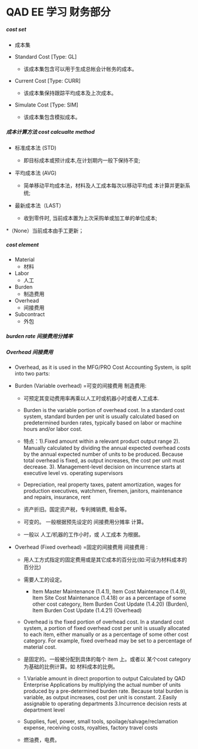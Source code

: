 QAD EE 学习 财务部分
====================


##### cost set
* 成本集
* Standard Cost  [Type: GL]
	* 该成本集包含可以用于生成总帐会计帐务的成本。

* Current Cost     [Type: CURR] 
	* 该成本集保持跟踪平均成本及上次成本。
  
* Simulate Cost   [Type: SIM]
	* 该成本集包含模拟成本。

##### 成本计算方法 cost calcualte method
* 标准成本法 (STD)
	* 即目标成本或预计成本,在计划期内一般下保持不变;

* 平均成本法 (AVG)
    * 简单移动平均成本法，材料及人工成本每次以移动平均成
    本计算并更新系统;

* 最新成本法（LAST）
   	* 收到零件时, 当前成本置为上次采购单或加工单的单位成本;

*（None）当前成本由手工更新；


##### cost element 
* Material 
	* 材料
* Labor
	* 人工
* Burden
	* 制造费用
* Overhead
	* 间接费用
* Subcontract
	* 外包

##### burden rate 间接费用分摊率

##### Overhead 间接费用
* Overhead, as it is used in the MFG/PRO Cost Accounting System, is split into two parts:

* Burden (Variable overhead) =可变的间接费用 制造费用:
	* 可预定其变动费用率再乘以人工时或机器小时或者人工成本.

	* Burden is the variable portion of overhead cost. In a standard cost system, standard burden per unit is usually calculated based on predetermined burden rates, typically based on labor or machine hours and/or labor cost.

	* 特点：1).Fixed amount within a relevant product output range 2). Manually calculated by dividing the annual expected overhead costs by the annual expected number of units to be produced. Because total overhead is fixed, as output increases, the cost per unit must decrease.
	3). Management-level decision on incurrence starts at executive level vs. operating supervisors

	* Depreciation, real property taxes, patent amortization, wages for production executives, watchmen, firemen, janitors, maintenance and repairs, insurance, rent

	* 资产折旧。国定资产税，专利摊销费, 租金等。

	* 可变的。 一般根据预先设定的 间接费用分摊率 计算。
	* 一般以 人工/机器的工作小时，或 人工成本 为根据。


* Overhead (Fixed overhead) =固定的间接费用 间接费用 :
	* 用人工方式指定的固定费用或是其它成本的百分比(如:可设为材料成本的百分比)

	* 需要人工的设定。
		* Item Master Maintenance (1.4.1), Item Cost Maintenance (1.4.9), Item Site Cost Maintenance (1.4.18) or as a percentage of some other cost category, Item Burden Cost Update (1.4.20) (Burden), Item Burden Cost Update (1.4.21) (Overhead)

	* Overhead is the fixed portion of overhead cost. In a standard cost system, a portion of fixed overhead cost per unit is usually allocated to each item, either manually or as a percentage of some other cost category. For example, fixed overhead may be set to a percentage of material cost.

	* 是固定的。一般被分配到具体的每个 item 上。或者以 某个cost category为基础的比例计算。如 材料成本的比例。

	* 1.Variable amount in direct proportion to output Calculated by QAD Enterprise Applications by multiplying the actual number of units produced by a pre-determined burden rate. Because total burden is variable, as output increases, cost per unit is constant.
	2.Easily assignable to operating departments 3.Incurrence decision rests at department level
	

	* Supplies, fuel, power, small tools, spoilage/salvage/reclamation expense, receiving costs, royalties, factory travel costs

	* 燃油费，电费。

